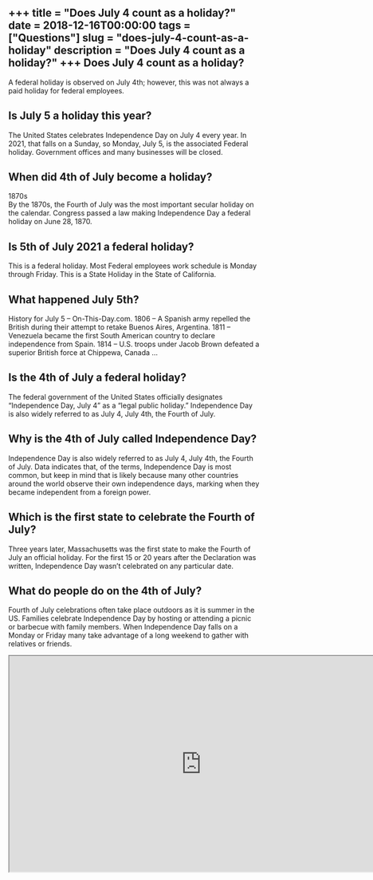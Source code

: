 +++
title = "Does July 4 count as a holiday?"
date = 2018-12-16T00:00:00
tags = ["Questions"]
slug = "does-july-4-count-as-a-holiday"
description = "Does July 4 count as a holiday?"
+++
Does July 4 count as a holiday?
-------------------------------

A federal holiday is observed on July 4th; however, this was not always a paid holiday for federal employees.

Is July 5 a holiday this year?
------------------------------

The United States celebrates Independence Day on July 4 every year. In 2021, that falls on a Sunday, so Monday, July 5, is the associated Federal holiday. Government offices and many businesses will be closed.

When did 4th of July become a holiday?
--------------------------------------

1870s  
By the 1870s, the Fourth of July was the most important secular holiday on the calendar. Congress passed a law making Independence Day a federal holiday on June 28, 1870.

Is 5th of July 2021 a federal holiday?
--------------------------------------

This is a federal holiday. Most Federal employees work schedule is Monday through Friday. This is a State Holiday in the State of California.

What happened July 5th?
-----------------------

History for July 5 – On-This-Day.com. 1806 – A Spanish army repelled the British during their attempt to retake Buenos Aires, Argentina. 1811 – Venezuela became the first South American country to declare independence from Spain. 1814 – U.S. troops under Jacob Brown defeated a superior British force at Chippewa, Canada …

Is the 4th of July a federal holiday?
-------------------------------------

The federal government of the United States officially designates “Independence Day, July 4” as a “legal public holiday.” Independence Day is also widely referred to as July 4, July 4th, the Fourth of July.

Why is the 4th of July called Independence Day?
-----------------------------------------------

Independence Day is also widely referred to as July 4, July 4th, the Fourth of July. Data indicates that, of the terms, Independence Day is most common, but keep in mind that is likely because many other countries around the world observe their own independence days, marking when they became independent from a foreign power.

Which is the first state to celebrate the Fourth of July?
---------------------------------------------------------

Three years later, Massachusetts was the first state to make the Fourth of July an official holiday. For the first 15 or 20 years after the Declaration was written, Independence Day wasn’t celebrated on any particular date.

What do people do on the 4th of July?
-------------------------------------

Fourth of July celebrations often take place outdoors as it is summer in the US. Families celebrate Independence Day by hosting or attending a picnic or barbecue with family members. When Independence Day falls on a Monday or Friday many take advantage of a long weekend to gather with relatives or friends.

<iframe allow="accelerometer; autoplay; clipboard-write; encrypted-media; gyroscope; picture-in-picture" allowfullscreen="" class="__youtube_prefs__  epyt-is-override  no-lazyload" data-no-lazy="1" data-origheight="433" data-origwidth="770" data-skipgform_ajax_framebjll="" height="433" id="_ytid_58020" loading="lazy" src="https://www.youtube.com/embed/XoNIsoqT5s0?enablejsapi=1&autoplay=0&cc_load_policy=0&cc_lang_pref=&iv_load_policy=1&loop=0&modestbranding=0&rel=1&fs=1&playsinline=0&autohide=2&theme=dark&color=red&controls=1&" title="YouTube player" width="770"></iframe>